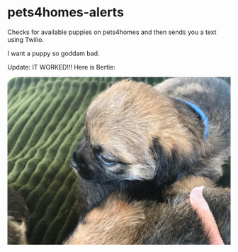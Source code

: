 # pets4homes-alerts

Checks for available puppies on pets4homes and then sends you a text using Twilio.

I want a puppy so goddam bad.



Update: IT WORKED!!! Here is Bertie:

![](bertie.jpg)
